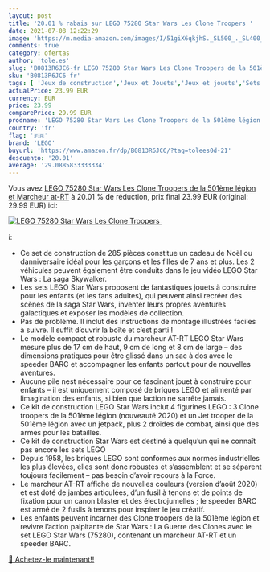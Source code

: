 ```yaml
---
layout: post
title: '20.01 % rabais sur LEGO 75280 Star Wars Les Clone Troopers '
date: 2021-07-08 12:22:29
image: 'https://m.media-amazon.com/images/I/51giX6qkjhS._SL500_._SL400_.jpg'
comments: true
category: ofertas
author: 'tole.es'
slug: 'B0813R6JC6-fr LEGO 75280 Star Wars Les Clone Troopers de la 501ème...'
sku: 'B0813R6JC6-fr'
tags: [ 'Jeux de construction','Jeux et Jouets','Jeux et jouets','Sets de jeux de construction','lego', ]
actualPrice: 23.99 EUR
currency: EUR
price: 23.99
comparePrice: 29.99 EUR
prodname: 'LEGO 75280 Star Wars Les Clone Troopers de la 501ème légion et Marcheur at-RT'
country: 'fr'
flag: '🇫🇷'
brand: 'LEGO'
buyurl: 'https://www.amazon.fr/dp/B0813R6JC6/?tag=tolees0d-21'
descuento: '20.01'
average: '29.0885833333334'
---
```


Vous avez [LEGO 75280 Star Wars Les Clone Troopers de la 501ème légion et Marcheur at-RT](https://www.amazon.fr/dp/B0813R6JC6/?tag=tolees0d-21)  à  20.01 % de réduction, prix final  23.99 EUR (original: 29.99 EUR) ici:

[![LEGO 75280 Star Wars Les Clone Troopers ](https://m.media-amazon.com/images/I/51giX6qkjhS._SL500_._SL400_.jpg)](https://www.amazon.fr/dp/B0813R6JC6/?tag=tolees0d-21)

ℹ️:

- Ce set de construction de 285 pièces constitue un cadeau de Noël ou danniversaire idéal pour les garçons et les filles de 7 ans et plus. Les 2 véhicules peuvent également être conduits dans le jeu vidéo LEGO Star Wars : La saga Skywalker.
- Les sets LEGO Star Wars proposent de fantastiques jouets à construire pour les enfants (et les fans adultes), qui peuvent ainsi recréer des scènes de la saga Star Wars, inventer leurs propres aventures galactiques et exposer les modèles de collection.
- Pas de problème. Il inclut des instructions de montage illustrées faciles à suivre. Il suffit d’ouvrir la boîte et c’est parti !
- Le modèle compact et robuste du marcheur AT-RT LEGO Star Wars mesure plus de 17 cm de haut, 9 cm de long et 8 cm de large – des dimensions pratiques pour être glissé dans un sac à dos avec le speeder BARC et accompagner les enfants partout pour de nouvelles aventures.
- Aucune pile nest nécessaire pour ce fascinant jouet à construire pour enfants – il est uniquement composé de briques LEGO et alimenté par limagination des enfants, si bien que laction ne sarrête jamais.
- Ce kit de construction LEGO Star Wars inclut 4 figurines LEGO : 3 Clone troopers de la 501ème légion (nouveauté 2020) et un Jet trooper de la 501ème légion avec un jetpack, plus 2 droïdes de combat, ainsi que des armes pour les batailles.
- Ce kit de construction Star Wars est destiné à quelqu’un qui ne connaît pas encore les sets LEGO
- Depuis 1958, les briques LEGO sont conformes aux normes industrielles les plus élevées, elles sont donc robustes et s’assemblent et se séparent toujours facilement – pas besoin d’avoir recours à la Force.
- Le marcheur AT-RT affiche de nouvelles couleurs (version d’août 2020) et est doté de jambes articulées, d’un fusil à tenons et de points de fixation pour un canon blaster et des électrojumelles ; le speeder BARC est armé de 2 fusils à tenons pour inspirer le jeu créatif.
- Les enfants peuvent incarner des Clone troopers de la 501ème légion et revivre l’action palpitante de Star Wars : La Guerre des Clones avec le set LEGO Star Wars (75280), contenant un marcheur AT-RT et un speeder BARC.

[🛒 Achetez-le maintenant!!](https://www.amazon.fr/dp/B0813R6JC6/?tag=tolees0d-21)
